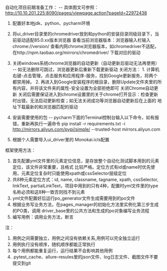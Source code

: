 自动化项目前期准备工作：
    -- 具体图文可参照： http://10.10.201.225:8090/pages/viewpage.action?pageId=22972438
1. 配置好本地jdk、python、pycharm环境
2. 将ui_driver目录里的chromedriver放到和python的安装目录同级目录下，当前驱动适配85.0.xx版本浏览器
   查看当前浏览器版本：浏览器输入栏输入chrome://version/ 查看内网chrome浏览器版本，如chromedriver不适配，
   在http://npm.taobao.org/mirrors/chromedriver/ 下载对应的驱动
    
3. 关闭windows系统chrome浏览器的自动更新（自动更新后驱动无法再使用） -- 如无法删除可跳过，浏览器更新后重新下载更新驱动
   关闭方法： 1. 计算机右键-点击管理，点击服务和应用程序-服务，找到Google更新服务，将两个都禁用掉。
            2. 再进入到Google安装程序的根目录，删除Update文件夹里的所有内容，并将该文件夹的属性-安全设置为全部拒绝即可
            关闭Chrome自动更新
        关闭后需要保证进入到chrome设置里的关于chrome打开显示：检查更新时出错，无法启动更新检查；如无法关闭成功等浏览器自动更新后在上面的
   地址下载最新的和浏览器匹配的驱动
   
4. 安装需要使用的包 -- pycharm下面的Terminal控制台输入以下命令，如有报错，重新再执行一遍命令
   pip install -r requirements.txt -i http://mirrors.aliyun.com/pypi/simple/ --trusted-host mirrors.aliyun.com
5. 根据个人需要导入ui_driver里的 Monokai.icls配置

框架使用方法：
1. 首先配置yml文件里的元素定位信息，是存放整个自动化测试脚本用到的元素定位，该文件非常重要，且格式
   比较严格。定位方式有id或name时优先使用，元素定位复杂时只能使用xpath或cssSelector层级定位
2. 共8种元素定位方式：id, name, classname, tagname, xpath, cssSelector, linkText,
   partialLinkText，项目中用到的只有4种，配置时yml文件里的type名称必须和这8种一致否则找不到元素
3. yml文件配置好后运行po_generator文件生成需要用到的po文件
4. 根据业务写业务方法，在pages_manager的初始化方法里实例化第三步生成的PO类，调用
   driver_base里的公共方法和生成的po对象编写业务流程
5. 编写用例：调用业务方法，断言

注：
1. 用例之间需要独立，用例之间没有依赖关系,用例可以完全独立运行
2. 用例执行没有顺序，随机顺序都能正常执行
3. 每个用例都能重复运行，运行结果不会影响其他用例
4. .pytest_cache、allure-resules里的json文件、log日志文件、截图文件不要提交到git


